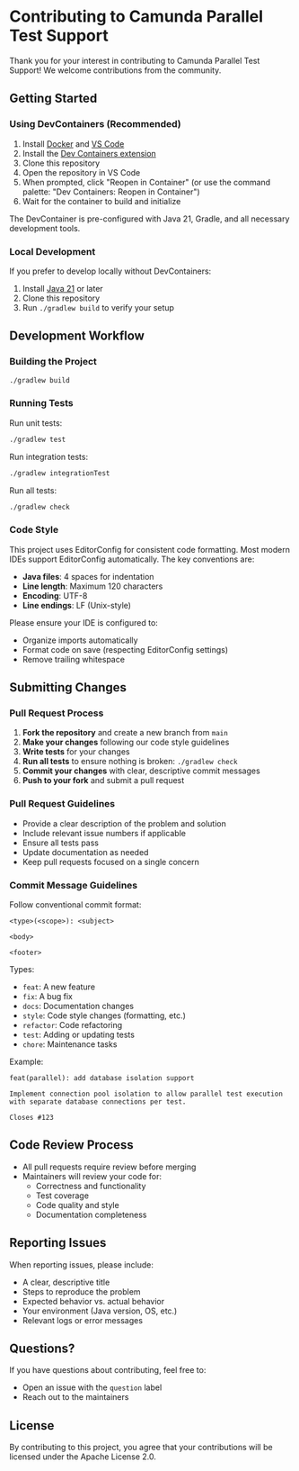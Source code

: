 # Contributing to Camunda Parallel Test Support

Thank you for your interest in contributing to Camunda Parallel Test Support! We welcome contributions from the community.

## Getting Started

### Using DevContainers (Recommended)

1. Install [Docker](https://www.docker.com/products/docker-desktop) and [VS Code](https://code.visualstudio.com/)
2. Install the [Dev Containers extension](https://marketplace.visualstudio.com/items?itemName=ms-vscode-remote.remote-containers)
3. Clone this repository
4. Open the repository in VS Code
5. When prompted, click "Reopen in Container" (or use the command palette: "Dev Containers: Reopen in Container")
6. Wait for the container to build and initialize

The DevContainer is pre-configured with Java 21, Gradle, and all necessary development tools.

### Local Development

If you prefer to develop locally without DevContainers:

1. Install [Java 21](https://adoptium.net/) or later
2. Clone this repository
3. Run `./gradlew build` to verify your setup

## Development Workflow

### Building the Project

```bash
./gradlew build
```

### Running Tests

Run unit tests:
```bash
./gradlew test
```

Run integration tests:
```bash
./gradlew integrationTest
```

Run all tests:
```bash
./gradlew check
```

### Code Style

This project uses EditorConfig for consistent code formatting. Most modern IDEs support EditorConfig automatically. The key conventions are:

- **Java files**: 4 spaces for indentation
- **Line length**: Maximum 120 characters
- **Encoding**: UTF-8
- **Line endings**: LF (Unix-style)

Please ensure your IDE is configured to:
- Organize imports automatically
- Format code on save (respecting EditorConfig settings)
- Remove trailing whitespace

## Submitting Changes

### Pull Request Process

1. **Fork the repository** and create a new branch from `main`
2. **Make your changes** following our code style guidelines
3. **Write tests** for your changes
4. **Run all tests** to ensure nothing is broken: `./gradlew check`
5. **Commit your changes** with clear, descriptive commit messages
6. **Push to your fork** and submit a pull request

### Pull Request Guidelines

- Provide a clear description of the problem and solution
- Include relevant issue numbers if applicable
- Ensure all tests pass
- Update documentation as needed
- Keep pull requests focused on a single concern

### Commit Message Guidelines

Follow conventional commit format:

```
<type>(<scope>): <subject>

<body>

<footer>
```

Types:
- `feat`: A new feature
- `fix`: A bug fix
- `docs`: Documentation changes
- `style`: Code style changes (formatting, etc.)
- `refactor`: Code refactoring
- `test`: Adding or updating tests
- `chore`: Maintenance tasks

Example:
```
feat(parallel): add database isolation support

Implement connection pool isolation to allow parallel test execution
with separate database connections per test.

Closes #123
```

## Code Review Process

- All pull requests require review before merging
- Maintainers will review your code for:
  - Correctness and functionality
  - Test coverage
  - Code quality and style
  - Documentation completeness

## Reporting Issues

When reporting issues, please include:

- A clear, descriptive title
- Steps to reproduce the problem
- Expected behavior vs. actual behavior
- Your environment (Java version, OS, etc.)
- Relevant logs or error messages

## Questions?

If you have questions about contributing, feel free to:

- Open an issue with the `question` label
- Reach out to the maintainers

## License

By contributing to this project, you agree that your contributions will be licensed under the Apache License 2.0.

